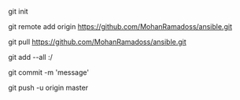 git init


git remote add origin https://github.com/MohanRamadoss/ansible.git


git pull https://github.com/MohanRamadoss/ansible.git


git add --all :/


git commit -m 'message'


git push -u origin master
